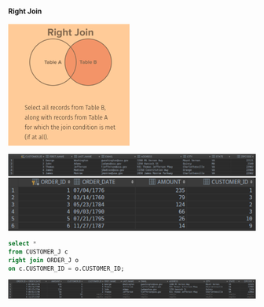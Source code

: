 #### Right Join

![alt text](images/right_join/Screenshot_1.png)

![alt text](images/right_join/Screenshot_4.png)
![alt text](images/right_join/Screenshot_5.png)

```sql
select *
from CUSTOMER_J c
right join ORDER_J o
on c.CUSTOMER_ID = o.CUSTOMER_ID;
```

![alt text](images/right_join/Screenshot_2.png)